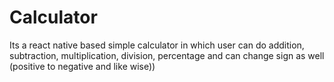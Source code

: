 # Calculator
Its a react native based simple calculator in which user can do addition, subtraction, multiplication, division, percentage and can change sign as well (positive to negative and like wise))



